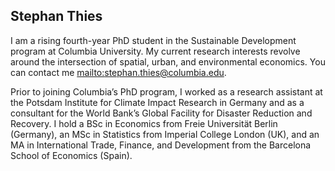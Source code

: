 ## Stephan Thies

I am a rising fourth-year PhD student in the Sustainable Development program at Columbia University. My current research interests revolve around the intersection of spatial, urban, and environmental economics. You can contact me [mailto:stephan.thies@columbia.edu](here). 

Prior to joining Columbia’s PhD program, I worked as a research assistant at the Potsdam Institute for Climate Impact Research in Germany and as a consultant for the World Bank’s Global Facility for Disaster Reduction and Recovery. I hold a BSc in Economics from Freie Universität Berlin (Germany), an MSc in Statistics from Imperial College London (UK), and an MA in International Trade, Finance, and Development from the Barcelona School of Economics (Spain). 
